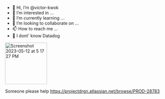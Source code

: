 - 👋 Hi, I’m @victor-kwok
- 👀 I’m interested in ...
- 🌱 I’m currently learning ...
- 💞️ I’m looking to collaborate on ...
- 📫 How to reach me ...
- 🐶 I dont' know Datadog

<img width="136" alt="Screenshot 2023-05-12 at 5 17 27 PM" src="https://github.com/victor-kwok/victor-kwok/assets/78298531/f6f4ddca-4e7a-4964-aae0-7b34a31afaec">

Someone please help https://projectdrgn.atlassian.net/browse/PROD-28783

<!---
victor-kwok/victor-kwok is a ✨ special ✨ repository because its `README.md` (this file) appears on your GitHub profile.
You can click the Preview link to take a look at your changes.
--->
